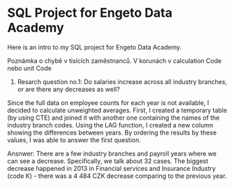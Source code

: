 # SQL Project for Engeto Data Academy

Here is an intro to my SQL project for Engeto Data Academy. 

Poznámka o chybě v tisících zaměstnanců. V korunách v calculation Code nebo unit Code


1. Resarch question no.1: Do salaries increase across all industry branches, or are there any decreases as well?

Since the full data on employee counts for each year is not available, I decided to calculate unweighted averages. First, I created a temporary table (by using CTE) and joined it with another one containing the names of the industry branch codes. Using the LAG function, I created a new column showing the differences between years. By ordering the results by these values, I was able to answer the first question.

Ansnwer: There are a few industry branches and payroll years where we can see a decrease. Specifically, we talk about 32 cases. The biggest decrease happened in 2013 in Financial services and Insurance Industry (code K) - there was a 4 484 CZK decrease comparing to the previous year.